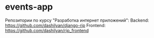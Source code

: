 # events-app
Репозитории по курсу "Разработка интернет приложений":
Backend: https://github.com/dashilyan/django-rip
Frontend: https://github.com/dashilyan/rip_frontend
